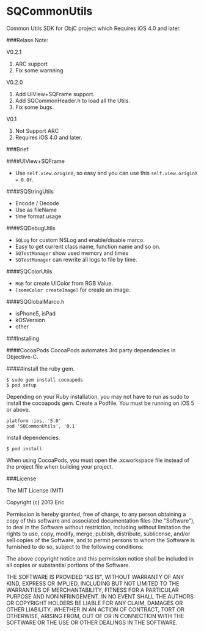 SQCommonUtils
=============

Common Utils SDK for ObjC project which Requires iOS 4.0 and later.

###Relase Note:

V0.2.1

1. ARC support
2. Fix some warnning

V0.2.0

1. Add UIView+SQFrame support.
2. Add SQCommonHeader.h to load all the Utils.
3. Fix some bugs.

V0.1

1.	Not Support ARC
2.	Requires iOS 4.0 and later.

###Brief

####UIView+SQFrame
*	Use `self.view.originX`, so easy and you can use this `self.view.originX = 0.0f`.

####SQStringUtils
*	Encode / Decode
*	Use as fileName
*	time format usage

####SQDebugUtils
*	`SQLog` for custom NSLog and enable/disable marco.
*	Easy to get current class name, function name and so on.
*	`SQTestManager` show used memory and times
*	`SQTestManager` can rewrite all logs to file by time.

####SQColorUtils

*	`RGB` for create UIColor from RGB Value.
*	`[someColor createImage]` for create an image.

####SQGlobalMarco.h
*	isPhone5, isPad
*	kOSVersion
*	other

###Installing

####CocoaPods
CocoaPods automates 3rd party dependencies in Objective-C.

#####Install the ruby gem.

```
$ sudo gem install cocoapods
$ pod setup
```

Depending on your Ruby installation, you may not have to run as sudo to install the cocoapods gem. Create a Podfile. You must be running on iOS 5 or above.

```
platform :ios, '5.0'
pod 'SQCommonUtils', '0.1'
```

Install dependencies.

```
$ pod install
```

When using CocoaPods, you must open the .xcworkspace file instead of the project file when building your project.

###License

The MIT License (MIT)

Copyright (c) 2013 Eric

Permission is hereby granted, free of charge, to any person obtaining a copy of
this software and associated documentation files (the "Software"), to deal in
the Software without restriction, including without limitation the rights to
use, copy, modify, merge, publish, distribute, sublicense, and/or sell copies of
the Software, and to permit persons to whom the Software is furnished to do so,
subject to the following conditions:

The above copyright notice and this permission notice shall be included in all
copies or substantial portions of the Software.

THE SOFTWARE IS PROVIDED "AS IS", WITHOUT WARRANTY OF ANY KIND, EXPRESS OR
IMPLIED, INCLUDING BUT NOT LIMITED TO THE WARRANTIES OF MERCHANTABILITY, FITNESS
FOR A PARTICULAR PURPOSE AND NONINFRINGEMENT. IN NO EVENT SHALL THE AUTHORS OR
COPYRIGHT HOLDERS BE LIABLE FOR ANY CLAIM, DAMAGES OR OTHER LIABILITY, WHETHER
IN AN ACTION OF CONTRACT, TORT OR OTHERWISE, ARISING FROM, OUT OF OR IN
CONNECTION WITH THE SOFTWARE OR THE USE OR OTHER DEALINGS IN THE SOFTWARE.